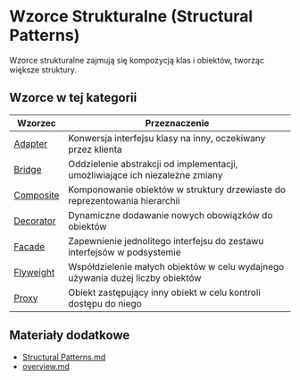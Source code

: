 # Wzorce Strukturalne (Structural Patterns)

Wzorce strukturalne zajmują się kompozycją klas i obiektów, tworząc większe struktury.

## Wzorce w tej kategorii

| Wzorzec | Przeznaczenie |
|---------|---------------|
| [Adapter](adapter/) | Konwersja interfejsu klasy na inny, oczekiwany przez klienta |
| [Bridge](bridge/) | Oddzielenie abstrakcji od implementacji, umożliwiające ich niezależne zmiany |
| [Composite](composite/) | Komponowanie obiektów w struktury drzewiaste do reprezentowania hierarchii |
| [Decorator](decorator/) | Dynamiczne dodawanie nowych obowiązków do obiektów |
| [Facade](facade/) | Zapewnienie jednolitego interfejsu do zestawu interfejsów w podsystemie |
| [Flyweight](flyweight/) | Współdzielenie małych obiektów w celu wydajnego używania dużej liczby obiektów |
| [Proxy](proxy/) | Obiekt zastępujący inny obiekt w celu kontroli dostępu do niego |

## Materiały dodatkowe

- [Structural Patterns.md](../Structural%20Patterns.md)
- [overview.md](overview.md)

